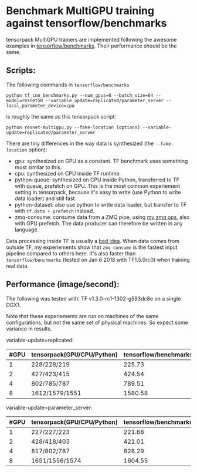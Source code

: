 
# Benchmark MultiGPU training against tensorflow/benchmarks

tensorpack MultiGPU trainers are implemented following the awesome examples in
[tensorflow/benchmarks](https://github.com/tensorflow/benchmarks).
Their performance should be the same.

## Scripts:

The following commands in `tensorflow/benchmarks`
```
python tf_cnn_benchmarks.py --num_gpus=8 --batch_size=64 --model=resnet50 --variable_update=replicated/parameter_server --local_parameter_device=cpu
```

is roughly the same as this tensorpack script:
```
python resnet-multigpu.py --fake-location [options] --variable-update=replicated/parameter_server
```

There are tiny differences in the way data is synthesized (the `--fake-location` option):
* gpu: synthesized on GPU as a constant. TF benchmark uses something most similar to this.
* cpu: synthesized on CPU inside TF runtime.
* python-queue: synthesized on CPU inside Python, transferred to TF with queue, prefetch on GPU.
This is the most common experiement setting in tensorpack, because it's easy to write
(use Python to write data loader) and still fast.
* python-dataset: also use python to write data loader, but transfer to TF with `tf.data + prefetch` instead.
* zmq-consume: consume data from a ZMQ pipe, using [my zmq ops](https://github.com/tensorpack/zmq_ops), also with GPU prefetch.
	The data producer can therefore be written in any language.

Data processing inside TF is usually a [bad idea](http://tensorpack.readthedocs.io/en/latest/tutorial/input-source.html#python-reader-or-tf-reader).
When data comes from outside TF, my experiements show
that `zmq-consume` is the fastest input pipeline compared to others here.
It's also faster than `tensorflow/benchmarks` (tested on Jan 6 2018 with TF1.5.0rc0) when training real data.

## Performance (image/second):

The following was tested with: TF v1.3.0-rc1-1302-g593dc8e on a single DGX1.

Note that these experiements are run on machines of the same configurations,
but not the same set of physical machines. So expect some variance in results.

variable-update=replicated:

| #GPU			| tensorpack(GPU/CPU/Python) | tensorflow/benchmarks |
| --------- | ----------------------	| --------------------  |
| 1         |	228/228/219							| 225.73								|
| 2					|	427/423/415   				  | 424.54								|
| 4					| 802/785/787							|	789.51								|
| 8					|	1612/1579/1551					|	1580.58								|

variable-update=parameter_server:

| #GPU			| tensorpack(GPU/CPU/Python) | tensorflow/benchmarks  |
| --------- | -------------------				 | --------------------   |
| 1         |	227/227/223								 |  221.68								|
| 2					|	428/418/403								 |  421.01								|
| 4					|	817/802/787								 |	828.29								|
| 8					|	1651/1556/1574	  				 |	1604.55								|
